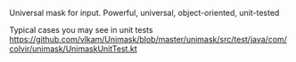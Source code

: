 Universal mask for input. 
Powerful, universal, object-oriented, unit-tested

Typical cases you may see in unit tests
https://github.com/vlkam/Unimask/blob/master/unimask/src/test/java/com/colvir/unimask/UnimaskUnitTest.kt
